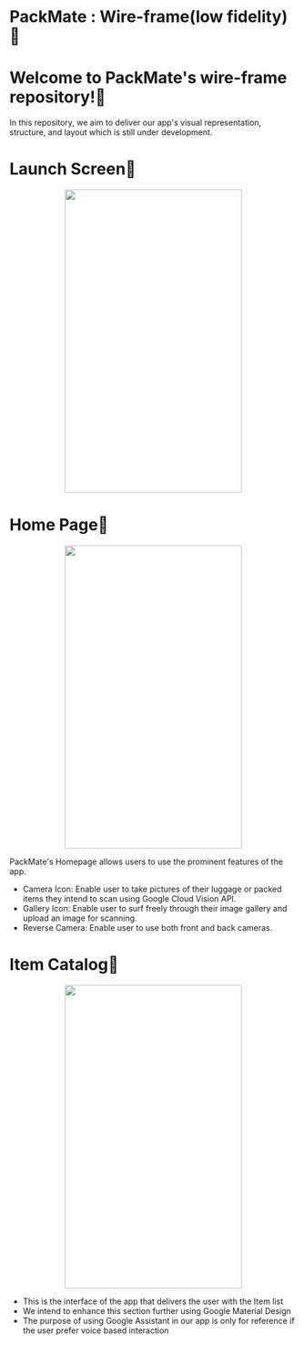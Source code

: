 # PackMate : Wire-frame(low fidelity)💼

# Welcome to PackMate's wire-frame repository!👋

In this repository, we aim to deliver our app's visual representation, structure, and layout which is still under development.

# Launch Screen📱
<p align="center"> <img src="https://i.pinimg.com/736x/ce/06/8e/ce068e25d7530494892f11b904b37c78.jpg" width="311" height="532"/> </p>

# Home Page📲
<p align="center"><img src="https://i.pinimg.com/736x/8c/b7/0e/8cb70e8c1385392959c552206b7fef61.jpg" width="311" height="532"/></p>
PackMate's Homepage allows users to use the prominent features of the app. 
<ul>
  <li>Camera Icon: Enable user to take pictures of their luggage or packed items they intend to scan using Google Cloud Vision API.</li>
  <li>Gallery Icon: Enable user to surf freely through their image gallery and upload an image for scanning.</li>
  <li>Reverse Camera: Enable user to use both front and back cameras.</li>
</ul>

# Item Catalog📃
<p align="center"><img src="https://i.pinimg.com/736x/8b/23/ae/8b23ae020ed2366558976191c2029098.jpg" width="311" height="532"/></p>
<ul>
  <li> This is the interface of the app that delivers the user with the Item list </li>
  <li> We intend to enhance this section further using Google Material Design</li>
  <li> The purpose of using Google Assistant in our app is only for reference if the user prefer voice based interaction </li>
</ul>




